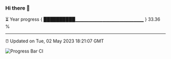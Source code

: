 ### Hi there 👋

⏳ Year progress { ██████████▁▁▁▁▁▁▁▁▁▁▁▁▁▁▁▁▁▁▁▁ } 33.36 %

---

⏰ Updated on Tue, 02 May 2023 18:21:07 GMT

![Progress Bar CI](https://github.com/ZhaoGui/ZhaoGui/workflows/Progress%20Bar%20CI/badge.svg)

